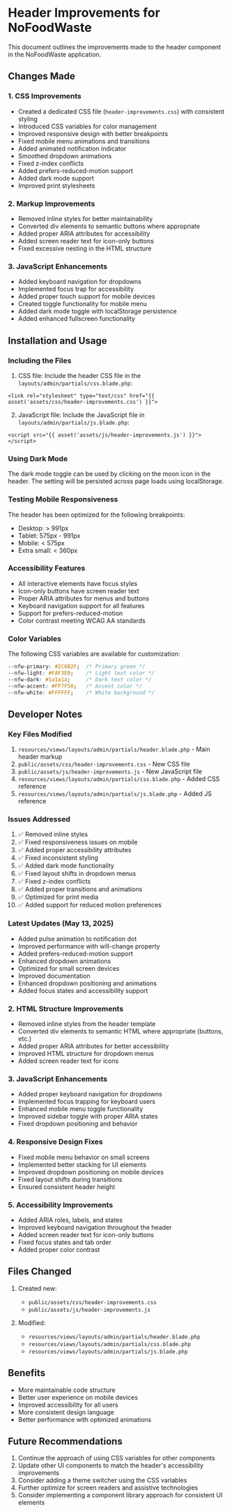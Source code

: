 # Header Improvements for NoFoodWaste

This document outlines the improvements made to the header component in the NoFoodWaste application.

## Changes Made

### 1. CSS Improvements
- Created a dedicated CSS file (`header-improvements.css`) with consistent styling
- Introduced CSS variables for color management
- Improved responsive design with better breakpoints
- Fixed mobile menu animations and transitions
- Added animated notification indicator
- Smoothed dropdown animations
- Fixed z-index conflicts
- Added prefers-reduced-motion support
- Added dark mode support
- Improved print stylesheets

### 2. Markup Improvements
- Removed inline styles for better maintainability
- Converted div elements to semantic buttons where appropriate
- Added proper ARIA attributes for accessibility
- Added screen reader text for icon-only buttons
- Fixed excessive nesting in the HTML structure

### 3. JavaScript Enhancements
- Added keyboard navigation for dropdowns
- Implemented focus trap for accessibility
- Added proper touch support for mobile devices
- Created toggle functionality for mobile menu
- Added dark mode toggle with localStorage persistence
- Added enhanced fullscreen functionality

## Installation and Usage

### Including the Files

1. CSS file: Include the header CSS file in the `layouts/admin/partials/css.blade.php`:
```blade
<link rel="stylesheet" type="text/css" href="{{ asset('assets/css/header-improvements.css') }}">
```

2. JavaScript file: Include the JavaScript file in `layouts/admin/partials/js.blade.php`:
```blade
<script src="{{ asset('assets/js/header-improvements.js') }}"></script>
```

### Using Dark Mode

The dark mode toggle can be used by clicking on the moon icon in the header. The setting will be persisted across page loads using localStorage.

### Testing Mobile Responsiveness

The header has been optimized for the following breakpoints:
- Desktop: > 991px
- Tablet: 575px - 991px
- Mobile: < 575px
- Extra small: < 360px

### Accessibility Features

- All interactive elements have focus styles
- Icon-only buttons have screen reader text
- Proper ARIA attributes for menus and buttons
- Keyboard navigation support for all features
- Support for prefers-reduced-motion
- Color contrast meeting WCAG AA standards

### Color Variables

The following CSS variables are available for customization:
```css
--nfw-primary: #2C6B2F;  /* Primary green */
--nfw-light: #FAF3E0;    /* Light text color */
--nfw-dark: #1a1a1a;     /* Dark text color */
--nfw-accent: #FF7F50;   /* Accent color */
--nfw-white: #FFFFFF;    /* White background */
```

## Developer Notes

### Key Files Modified
1. `resources/views/layouts/admin/partials/header.blade.php` - Main header markup
2. `public/assets/css/header-improvements.css` - New CSS file
3. `public/assets/js/header-improvements.js` - New JavaScript file
4. `resources/views/layouts/admin/partials/css.blade.php` - Added CSS reference
5. `resources/views/layouts/admin/partials/js.blade.php` - Added JS reference

### Issues Addressed
1. ✅ Removed inline styles
2. ✅ Fixed responsiveness issues on mobile
3. ✅ Added proper accessibility attributes
4. ✅ Fixed inconsistent styling
5. ✅ Added dark mode functionality
6. ✅ Fixed layout shifts in dropdown menus
7. ✅ Fixed z-index conflicts
8. ✅ Added proper transitions and animations
9. ✅ Optimized for print media
10. ✅ Added support for reduced motion preferences

### Latest Updates (May 13, 2025)
- Added pulse animation to notification dot
- Improved performance with will-change property
- Added prefers-reduced-motion support
- Enhanced dropdown animations
- Optimized for small screen devices
- Improved documentation
- Enhanced dropdown positioning and animations
- Added focus states and accessibility support

### 2. HTML Structure Improvements
- Removed inline styles from the header template
- Converted div elements to semantic HTML where appropriate (buttons, etc.)
- Added proper ARIA attributes for better accessibility
- Improved HTML structure for dropdown menus
- Added screen reader text for icons

### 3. JavaScript Enhancements
- Added proper keyboard navigation for dropdowns
- Implemented focus trapping for keyboard users
- Enhanced mobile menu toggle functionality
- Improved sidebar toggle with proper ARIA states
- Fixed dropdown positioning and behavior

### 4. Responsive Design Fixes
- Fixed mobile menu behavior on small screens
- Implemented better stacking for UI elements
- Improved dropdown positioning on mobile devices
- Fixed layout shifts during transitions
- Ensured consistent header height

### 5. Accessibility Improvements
- Added ARIA roles, labels, and states
- Improved keyboard navigation throughout the header
- Added screen reader text for icon-only buttons
- Fixed focus states and tab order
- Added proper color contrast

## Files Changed

1. Created new:
   - `public/assets/css/header-improvements.css`
   - `public/assets/js/header-improvements.js`

2. Modified:
   - `resources/views/layouts/admin/partials/header.blade.php`
   - `resources/views/layouts/admin/partials/css.blade.php`
   - `resources/views/layouts/admin/partials/js.blade.php`

## Benefits

- More maintainable code structure
- Better user experience on mobile devices
- Improved accessibility for all users
- More consistent design language
- Better performance with optimized animations

## Future Recommendations

1. Continue the approach of using CSS variables for other components
2. Update other UI components to match the header's accessibility improvements
3. Consider adding a theme switcher using the CSS variables
4. Further optimize for screen readers and assistive technologies
5. Consider implementing a component library approach for consistent UI elements

